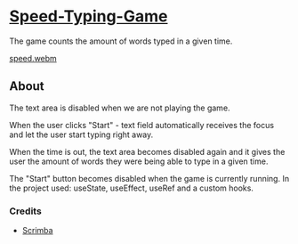 # [Speed-Typing-Game](https://speed-typing-game-with-react.netlify.app)
The game counts the amount of words typed in a given time.    

[speed.webm](https://user-images.githubusercontent.com/82247833/206081665-c6e785ab-d727-4eaa-b295-f605b145aacb.webm)

## About 

The text area is disabled when we are not playing the game. 

When the user clicks "Start" - text field automatically receives the focus and let the user start typing right away. 

When the time is out, the text area becomes disabled again and it gives the user the amount of words they were being able to type in a given time. 

The "Start" button becomes disabled when the game is currently running. In the project used: useState, useEffect, useRef and a custom hooks. 
   
   
   
### Credits

- [Scrimba](https://scrimba.com/allcourses)
